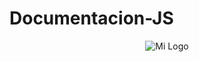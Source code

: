 # Documentacion-JS
<div align="center"">
  <img src="https://www.canva.com/design/DAFdLVl5qz8/lheM580OHzUb8N_gPTDIbw/edit?utm_content=DAFdLVl5qz8&utm_campaign=designshare&utm_medium=link2&utm_source=sharebutton" alt="Mi Logo">
</div>
